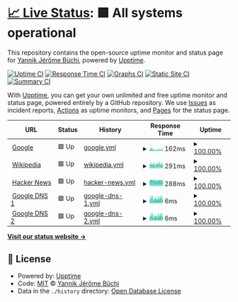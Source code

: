 # [📈 Live Status](https://Jerome2103.github.io/uptime): <!--live status--> **🟩 All systems operational**

This repository contains the open-source uptime monitor and status page for [Yannik Jérôme Büchi](https://yannikb.ch/), powered by [Upptime](https://github.com/upptime/upptime).

[![Uptime CI](https://github.com/Jerome2103/uptime/workflows/Uptime%20CI/badge.svg)](https://github.com/Jerome2103/uptime/actions?query=workflow%3A%22Uptime+CI%22)
[![Response Time CI](https://github.com/Jerome2103/uptime/workflows/Response%20Time%20CI/badge.svg)](https://github.com/Jerome2103/uptime/actions?query=workflow%3A%22Response+Time+CI%22)
[![Graphs CI](https://github.com/Jerome2103/uptime/workflows/Graphs%20CI/badge.svg)](https://github.com/Jerome2103/uptime/actions?query=workflow%3A%22Graphs+CI%22)
[![Static Site CI](https://github.com/Jerome2103/uptime/workflows/Static%20Site%20CI/badge.svg)](https://github.com/Jerome2103/uptime/actions?query=workflow%3A%22Static+Site+CI%22)
[![Summary CI](https://github.com/Jerome2103/uptime/workflows/Summary%20CI/badge.svg)](https://github.com/Jerome2103/uptime/actions?query=workflow%3A%22Summary+CI%22)

With [Upptime](https://upptime.js.org), you can get your own unlimited and free uptime monitor and status page, powered entirely by a GitHub repository. We use [Issues](https://github.com/Jerome2103/uptime/issues) as incident reports, [Actions](https://github.com/Jerome2103/uptime/actions) as uptime monitors, and [Pages](https://Jerome2103.github.io/uptime) for the status page.

<!--start: status pages-->
<!-- This summary is generated by Upptime (https://github.com/upptime/upptime) -->
<!-- Do not edit this manually, your changes will be overwritten -->
<!-- prettier-ignore -->
| URL | Status | History | Response Time | Uptime |
| --- | ------ | ------- | ------------- | ------ |
| <img alt="" src="https://favicons.githubusercontent.com/www.google.ch" height="13"> [Google](https://www.google.ch) | 🟩 Up | [google.yml](https://github.com/Jerome2103/uptime/commits/HEAD/history/google.yml) | <details><summary><img alt="Response time graph" src="./graphs/google/response-time-week.png" height="20"> 162ms</summary><br><a href="https://Jerome2103.github.io/uptime/history/google"><img alt="Response time 161" src="https://img.shields.io/endpoint?url=https%3A%2F%2Fraw.githubusercontent.com%2FJerome2103%2Fuptime%2FHEAD%2Fapi%2Fgoogle%2Fresponse-time.json"></a><br><a href="https://Jerome2103.github.io/uptime/history/google"><img alt="24-hour response time 146" src="https://img.shields.io/endpoint?url=https%3A%2F%2Fraw.githubusercontent.com%2FJerome2103%2Fuptime%2FHEAD%2Fapi%2Fgoogle%2Fresponse-time-day.json"></a><br><a href="https://Jerome2103.github.io/uptime/history/google"><img alt="7-day response time 162" src="https://img.shields.io/endpoint?url=https%3A%2F%2Fraw.githubusercontent.com%2FJerome2103%2Fuptime%2FHEAD%2Fapi%2Fgoogle%2Fresponse-time-week.json"></a><br><a href="https://Jerome2103.github.io/uptime/history/google"><img alt="30-day response time 161" src="https://img.shields.io/endpoint?url=https%3A%2F%2Fraw.githubusercontent.com%2FJerome2103%2Fuptime%2FHEAD%2Fapi%2Fgoogle%2Fresponse-time-month.json"></a><br><a href="https://Jerome2103.github.io/uptime/history/google"><img alt="1-year response time 161" src="https://img.shields.io/endpoint?url=https%3A%2F%2Fraw.githubusercontent.com%2FJerome2103%2Fuptime%2FHEAD%2Fapi%2Fgoogle%2Fresponse-time-year.json"></a></details> | <details><summary><a href="https://Jerome2103.github.io/uptime/history/google">100.00%</a></summary><a href="https://Jerome2103.github.io/uptime/history/google"><img alt="All-time uptime 100.00%" src="https://img.shields.io/endpoint?url=https%3A%2F%2Fraw.githubusercontent.com%2FJerome2103%2Fuptime%2FHEAD%2Fapi%2Fgoogle%2Fuptime.json"></a><br><a href="https://Jerome2103.github.io/uptime/history/google"><img alt="24-hour uptime 100.00%" src="https://img.shields.io/endpoint?url=https%3A%2F%2Fraw.githubusercontent.com%2FJerome2103%2Fuptime%2FHEAD%2Fapi%2Fgoogle%2Fuptime-day.json"></a><br><a href="https://Jerome2103.github.io/uptime/history/google"><img alt="7-day uptime 100.00%" src="https://img.shields.io/endpoint?url=https%3A%2F%2Fraw.githubusercontent.com%2FJerome2103%2Fuptime%2FHEAD%2Fapi%2Fgoogle%2Fuptime-week.json"></a><br><a href="https://Jerome2103.github.io/uptime/history/google"><img alt="30-day uptime 100.00%" src="https://img.shields.io/endpoint?url=https%3A%2F%2Fraw.githubusercontent.com%2FJerome2103%2Fuptime%2FHEAD%2Fapi%2Fgoogle%2Fuptime-month.json"></a><br><a href="https://Jerome2103.github.io/uptime/history/google"><img alt="1-year uptime 100.00%" src="https://img.shields.io/endpoint?url=https%3A%2F%2Fraw.githubusercontent.com%2FJerome2103%2Fuptime%2FHEAD%2Fapi%2Fgoogle%2Fuptime-year.json"></a></details>
| <img alt="" src="https://favicons.githubusercontent.com/de.wikipedia.org" height="13"> [Wikipedia](https://de.wikipedia.org) | 🟩 Up | [wikipedia.yml](https://github.com/Jerome2103/uptime/commits/HEAD/history/wikipedia.yml) | <details><summary><img alt="Response time graph" src="./graphs/wikipedia/response-time-week.png" height="20"> 291ms</summary><br><a href="https://Jerome2103.github.io/uptime/history/wikipedia"><img alt="Response time 286" src="https://img.shields.io/endpoint?url=https%3A%2F%2Fraw.githubusercontent.com%2FJerome2103%2Fuptime%2FHEAD%2Fapi%2Fwikipedia%2Fresponse-time.json"></a><br><a href="https://Jerome2103.github.io/uptime/history/wikipedia"><img alt="24-hour response time 290" src="https://img.shields.io/endpoint?url=https%3A%2F%2Fraw.githubusercontent.com%2FJerome2103%2Fuptime%2FHEAD%2Fapi%2Fwikipedia%2Fresponse-time-day.json"></a><br><a href="https://Jerome2103.github.io/uptime/history/wikipedia"><img alt="7-day response time 291" src="https://img.shields.io/endpoint?url=https%3A%2F%2Fraw.githubusercontent.com%2FJerome2103%2Fuptime%2FHEAD%2Fapi%2Fwikipedia%2Fresponse-time-week.json"></a><br><a href="https://Jerome2103.github.io/uptime/history/wikipedia"><img alt="30-day response time 286" src="https://img.shields.io/endpoint?url=https%3A%2F%2Fraw.githubusercontent.com%2FJerome2103%2Fuptime%2FHEAD%2Fapi%2Fwikipedia%2Fresponse-time-month.json"></a><br><a href="https://Jerome2103.github.io/uptime/history/wikipedia"><img alt="1-year response time 286" src="https://img.shields.io/endpoint?url=https%3A%2F%2Fraw.githubusercontent.com%2FJerome2103%2Fuptime%2FHEAD%2Fapi%2Fwikipedia%2Fresponse-time-year.json"></a></details> | <details><summary><a href="https://Jerome2103.github.io/uptime/history/wikipedia">100.00%</a></summary><a href="https://Jerome2103.github.io/uptime/history/wikipedia"><img alt="All-time uptime 100.00%" src="https://img.shields.io/endpoint?url=https%3A%2F%2Fraw.githubusercontent.com%2FJerome2103%2Fuptime%2FHEAD%2Fapi%2Fwikipedia%2Fuptime.json"></a><br><a href="https://Jerome2103.github.io/uptime/history/wikipedia"><img alt="24-hour uptime 100.00%" src="https://img.shields.io/endpoint?url=https%3A%2F%2Fraw.githubusercontent.com%2FJerome2103%2Fuptime%2FHEAD%2Fapi%2Fwikipedia%2Fuptime-day.json"></a><br><a href="https://Jerome2103.github.io/uptime/history/wikipedia"><img alt="7-day uptime 100.00%" src="https://img.shields.io/endpoint?url=https%3A%2F%2Fraw.githubusercontent.com%2FJerome2103%2Fuptime%2FHEAD%2Fapi%2Fwikipedia%2Fuptime-week.json"></a><br><a href="https://Jerome2103.github.io/uptime/history/wikipedia"><img alt="30-day uptime 100.00%" src="https://img.shields.io/endpoint?url=https%3A%2F%2Fraw.githubusercontent.com%2FJerome2103%2Fuptime%2FHEAD%2Fapi%2Fwikipedia%2Fuptime-month.json"></a><br><a href="https://Jerome2103.github.io/uptime/history/wikipedia"><img alt="1-year uptime 100.00%" src="https://img.shields.io/endpoint?url=https%3A%2F%2Fraw.githubusercontent.com%2FJerome2103%2Fuptime%2FHEAD%2Fapi%2Fwikipedia%2Fuptime-year.json"></a></details>
| <img alt="" src="https://favicons.githubusercontent.com/news.ycombinator.com" height="13"> [Hacker News](https://news.ycombinator.com) | 🟩 Up | [hacker-news.yml](https://github.com/Jerome2103/uptime/commits/HEAD/history/hacker-news.yml) | <details><summary><img alt="Response time graph" src="./graphs/hacker-news/response-time-week.png" height="20"> 288ms</summary><br><a href="https://Jerome2103.github.io/uptime/history/hacker-news"><img alt="Response time 287" src="https://img.shields.io/endpoint?url=https%3A%2F%2Fraw.githubusercontent.com%2FJerome2103%2Fuptime%2FHEAD%2Fapi%2Fhacker-news%2Fresponse-time.json"></a><br><a href="https://Jerome2103.github.io/uptime/history/hacker-news"><img alt="24-hour response time 285" src="https://img.shields.io/endpoint?url=https%3A%2F%2Fraw.githubusercontent.com%2FJerome2103%2Fuptime%2FHEAD%2Fapi%2Fhacker-news%2Fresponse-time-day.json"></a><br><a href="https://Jerome2103.github.io/uptime/history/hacker-news"><img alt="7-day response time 288" src="https://img.shields.io/endpoint?url=https%3A%2F%2Fraw.githubusercontent.com%2FJerome2103%2Fuptime%2FHEAD%2Fapi%2Fhacker-news%2Fresponse-time-week.json"></a><br><a href="https://Jerome2103.github.io/uptime/history/hacker-news"><img alt="30-day response time 287" src="https://img.shields.io/endpoint?url=https%3A%2F%2Fraw.githubusercontent.com%2FJerome2103%2Fuptime%2FHEAD%2Fapi%2Fhacker-news%2Fresponse-time-month.json"></a><br><a href="https://Jerome2103.github.io/uptime/history/hacker-news"><img alt="1-year response time 287" src="https://img.shields.io/endpoint?url=https%3A%2F%2Fraw.githubusercontent.com%2FJerome2103%2Fuptime%2FHEAD%2Fapi%2Fhacker-news%2Fresponse-time-year.json"></a></details> | <details><summary><a href="https://Jerome2103.github.io/uptime/history/hacker-news">100.00%</a></summary><a href="https://Jerome2103.github.io/uptime/history/hacker-news"><img alt="All-time uptime 100.00%" src="https://img.shields.io/endpoint?url=https%3A%2F%2Fraw.githubusercontent.com%2FJerome2103%2Fuptime%2FHEAD%2Fapi%2Fhacker-news%2Fuptime.json"></a><br><a href="https://Jerome2103.github.io/uptime/history/hacker-news"><img alt="24-hour uptime 100.00%" src="https://img.shields.io/endpoint?url=https%3A%2F%2Fraw.githubusercontent.com%2FJerome2103%2Fuptime%2FHEAD%2Fapi%2Fhacker-news%2Fuptime-day.json"></a><br><a href="https://Jerome2103.github.io/uptime/history/hacker-news"><img alt="7-day uptime 100.00%" src="https://img.shields.io/endpoint?url=https%3A%2F%2Fraw.githubusercontent.com%2FJerome2103%2Fuptime%2FHEAD%2Fapi%2Fhacker-news%2Fuptime-week.json"></a><br><a href="https://Jerome2103.github.io/uptime/history/hacker-news"><img alt="30-day uptime 100.00%" src="https://img.shields.io/endpoint?url=https%3A%2F%2Fraw.githubusercontent.com%2FJerome2103%2Fuptime%2FHEAD%2Fapi%2Fhacker-news%2Fuptime-month.json"></a><br><a href="https://Jerome2103.github.io/uptime/history/hacker-news"><img alt="1-year uptime 100.00%" src="https://img.shields.io/endpoint?url=https%3A%2F%2Fraw.githubusercontent.com%2FJerome2103%2Fuptime%2FHEAD%2Fapi%2Fhacker-news%2Fuptime-year.json"></a></details>
| <img alt="" src="https://favicons.githubusercontent.com/null" height="13"> [Google DNS 1](8.8.4.4) | 🟩 Up | [google-dns-1.yml](https://github.com/Jerome2103/uptime/commits/HEAD/history/google-dns-1.yml) | <details><summary><img alt="Response time graph" src="./graphs/google-dns-1/response-time-week.png" height="20"> 6ms</summary><br><a href="https://Jerome2103.github.io/uptime/history/google-dns-1"><img alt="Response time 6" src="https://img.shields.io/endpoint?url=https%3A%2F%2Fraw.githubusercontent.com%2FJerome2103%2Fuptime%2FHEAD%2Fapi%2Fgoogle-dns-1%2Fresponse-time.json"></a><br><a href="https://Jerome2103.github.io/uptime/history/google-dns-1"><img alt="24-hour response time 6" src="https://img.shields.io/endpoint?url=https%3A%2F%2Fraw.githubusercontent.com%2FJerome2103%2Fuptime%2FHEAD%2Fapi%2Fgoogle-dns-1%2Fresponse-time-day.json"></a><br><a href="https://Jerome2103.github.io/uptime/history/google-dns-1"><img alt="7-day response time 6" src="https://img.shields.io/endpoint?url=https%3A%2F%2Fraw.githubusercontent.com%2FJerome2103%2Fuptime%2FHEAD%2Fapi%2Fgoogle-dns-1%2Fresponse-time-week.json"></a><br><a href="https://Jerome2103.github.io/uptime/history/google-dns-1"><img alt="30-day response time 6" src="https://img.shields.io/endpoint?url=https%3A%2F%2Fraw.githubusercontent.com%2FJerome2103%2Fuptime%2FHEAD%2Fapi%2Fgoogle-dns-1%2Fresponse-time-month.json"></a><br><a href="https://Jerome2103.github.io/uptime/history/google-dns-1"><img alt="1-year response time 6" src="https://img.shields.io/endpoint?url=https%3A%2F%2Fraw.githubusercontent.com%2FJerome2103%2Fuptime%2FHEAD%2Fapi%2Fgoogle-dns-1%2Fresponse-time-year.json"></a></details> | <details><summary><a href="https://Jerome2103.github.io/uptime/history/google-dns-1">100.00%</a></summary><a href="https://Jerome2103.github.io/uptime/history/google-dns-1"><img alt="All-time uptime 100.00%" src="https://img.shields.io/endpoint?url=https%3A%2F%2Fraw.githubusercontent.com%2FJerome2103%2Fuptime%2FHEAD%2Fapi%2Fgoogle-dns-1%2Fuptime.json"></a><br><a href="https://Jerome2103.github.io/uptime/history/google-dns-1"><img alt="24-hour uptime 100.00%" src="https://img.shields.io/endpoint?url=https%3A%2F%2Fraw.githubusercontent.com%2FJerome2103%2Fuptime%2FHEAD%2Fapi%2Fgoogle-dns-1%2Fuptime-day.json"></a><br><a href="https://Jerome2103.github.io/uptime/history/google-dns-1"><img alt="7-day uptime 100.00%" src="https://img.shields.io/endpoint?url=https%3A%2F%2Fraw.githubusercontent.com%2FJerome2103%2Fuptime%2FHEAD%2Fapi%2Fgoogle-dns-1%2Fuptime-week.json"></a><br><a href="https://Jerome2103.github.io/uptime/history/google-dns-1"><img alt="30-day uptime 100.00%" src="https://img.shields.io/endpoint?url=https%3A%2F%2Fraw.githubusercontent.com%2FJerome2103%2Fuptime%2FHEAD%2Fapi%2Fgoogle-dns-1%2Fuptime-month.json"></a><br><a href="https://Jerome2103.github.io/uptime/history/google-dns-1"><img alt="1-year uptime 100.00%" src="https://img.shields.io/endpoint?url=https%3A%2F%2Fraw.githubusercontent.com%2FJerome2103%2Fuptime%2FHEAD%2Fapi%2Fgoogle-dns-1%2Fuptime-year.json"></a></details>
| <img alt="" src="https://favicons.githubusercontent.com/null" height="13"> [Google DNS 2](8.8.8.8) | 🟩 Up | [google-dns-2.yml](https://github.com/Jerome2103/uptime/commits/HEAD/history/google-dns-2.yml) | <details><summary><img alt="Response time graph" src="./graphs/google-dns-2/response-time-week.png" height="20"> 6ms</summary><br><a href="https://Jerome2103.github.io/uptime/history/google-dns-2"><img alt="Response time 6" src="https://img.shields.io/endpoint?url=https%3A%2F%2Fraw.githubusercontent.com%2FJerome2103%2Fuptime%2FHEAD%2Fapi%2Fgoogle-dns-2%2Fresponse-time.json"></a><br><a href="https://Jerome2103.github.io/uptime/history/google-dns-2"><img alt="24-hour response time 6" src="https://img.shields.io/endpoint?url=https%3A%2F%2Fraw.githubusercontent.com%2FJerome2103%2Fuptime%2FHEAD%2Fapi%2Fgoogle-dns-2%2Fresponse-time-day.json"></a><br><a href="https://Jerome2103.github.io/uptime/history/google-dns-2"><img alt="7-day response time 6" src="https://img.shields.io/endpoint?url=https%3A%2F%2Fraw.githubusercontent.com%2FJerome2103%2Fuptime%2FHEAD%2Fapi%2Fgoogle-dns-2%2Fresponse-time-week.json"></a><br><a href="https://Jerome2103.github.io/uptime/history/google-dns-2"><img alt="30-day response time 6" src="https://img.shields.io/endpoint?url=https%3A%2F%2Fraw.githubusercontent.com%2FJerome2103%2Fuptime%2FHEAD%2Fapi%2Fgoogle-dns-2%2Fresponse-time-month.json"></a><br><a href="https://Jerome2103.github.io/uptime/history/google-dns-2"><img alt="1-year response time 6" src="https://img.shields.io/endpoint?url=https%3A%2F%2Fraw.githubusercontent.com%2FJerome2103%2Fuptime%2FHEAD%2Fapi%2Fgoogle-dns-2%2Fresponse-time-year.json"></a></details> | <details><summary><a href="https://Jerome2103.github.io/uptime/history/google-dns-2">100.00%</a></summary><a href="https://Jerome2103.github.io/uptime/history/google-dns-2"><img alt="All-time uptime 100.00%" src="https://img.shields.io/endpoint?url=https%3A%2F%2Fraw.githubusercontent.com%2FJerome2103%2Fuptime%2FHEAD%2Fapi%2Fgoogle-dns-2%2Fuptime.json"></a><br><a href="https://Jerome2103.github.io/uptime/history/google-dns-2"><img alt="24-hour uptime 100.00%" src="https://img.shields.io/endpoint?url=https%3A%2F%2Fraw.githubusercontent.com%2FJerome2103%2Fuptime%2FHEAD%2Fapi%2Fgoogle-dns-2%2Fuptime-day.json"></a><br><a href="https://Jerome2103.github.io/uptime/history/google-dns-2"><img alt="7-day uptime 100.00%" src="https://img.shields.io/endpoint?url=https%3A%2F%2Fraw.githubusercontent.com%2FJerome2103%2Fuptime%2FHEAD%2Fapi%2Fgoogle-dns-2%2Fuptime-week.json"></a><br><a href="https://Jerome2103.github.io/uptime/history/google-dns-2"><img alt="30-day uptime 100.00%" src="https://img.shields.io/endpoint?url=https%3A%2F%2Fraw.githubusercontent.com%2FJerome2103%2Fuptime%2FHEAD%2Fapi%2Fgoogle-dns-2%2Fuptime-month.json"></a><br><a href="https://Jerome2103.github.io/uptime/history/google-dns-2"><img alt="1-year uptime 100.00%" src="https://img.shields.io/endpoint?url=https%3A%2F%2Fraw.githubusercontent.com%2FJerome2103%2Fuptime%2FHEAD%2Fapi%2Fgoogle-dns-2%2Fuptime-year.json"></a></details>

<!--end: status pages-->

[**Visit our status website →**](https://Jerome2103.github.io/uptime)

## 📄 License

- Powered by: [Upptime](https://github.com/upptime/upptime)
- Code: [MIT](./LICENSE) © [Yannik Jérôme Büchi](https://yannikb.ch/)
- Data in the `./history` directory: [Open Database License](https://opendatacommons.org/licenses/odbl/1-0/)
